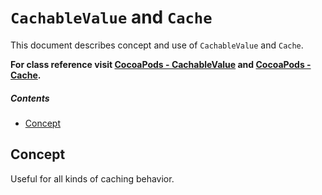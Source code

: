 # `CachableValue` and `Cache`
This document describes concept and use of `CachableValue` and `Cache`.

**For class reference visit [CocoaPods - CachableValue](http://cocoadocs.org/docsets/AsyncNinja/0.4.3/Classes/CachableValue.html) and [CocoaPods - Cache](http://cocoadocs.org/docsets/AsyncNinja/0.4.3/Classes/Cache.html).** 

##### Contents
* [Concept](#concept)

## Concept


<TODO>

Useful for all kinds of caching behavior.
